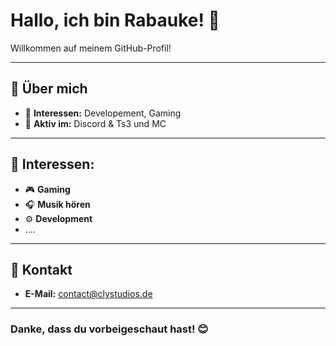 # Hallo, ich bin **Rabauke**! 👋

Willkommen auf meinem GitHub-Profil! 

---

## 🌟 **Über mich**

- 👾 **Interessen:** Developement, Gaming
- 💬 **Aktiv im:** Discord & Ts3 und MC

---

## 📌 **Interessen:**

- 🎮 **Gaming** 
- 🎧 **Musik hören** 
- ⚙️ **Development** 
- ....
---

## 📌 **Kontakt**

- **E-Mail:** [contact@clystudios.de](mailto:contact@clystudios.de)

---

### **Danke, dass du vorbeigeschaut hast!** 😊

